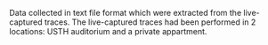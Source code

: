 Data collected in text file format which were extracted from the live-captured traces.
The live-captured traces had been performed in 2 locations: USTH auditorium and a private appartment.
